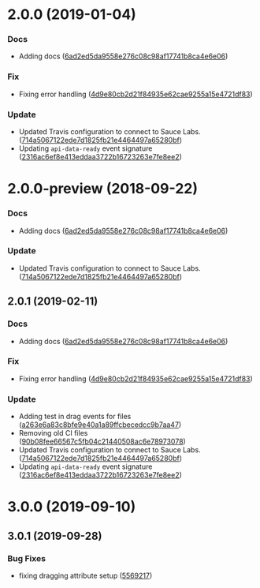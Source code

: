 <a name="2.0.0"></a>
# 2.0.0 (2019-01-04)


### Docs

* Adding docs ([6ad2ed5da9558e276c08c98af17741b8ca4e6e06](https://github.com/advanced-rest-client/arc-file-drop-mixin/commit/6ad2ed5da9558e276c08c98af17741b8ca4e6e06))

### Fix

* Fixing error handling ([4d9e80cb2d21f84935e62cae9255a15e4721df83](https://github.com/advanced-rest-client/arc-file-drop-mixin/commit/4d9e80cb2d21f84935e62cae9255a15e4721df83))

### Update

* Updated Travis configuration to connect to Sauce Labs. ([714a5067122ede7d1825fb21e4464497a65280bf](https://github.com/advanced-rest-client/arc-file-drop-mixin/commit/714a5067122ede7d1825fb21e4464497a65280bf))
* Updating `api-data-ready` event signature ([2316ac6ef8e413eddaa3722b16723263e7fe8ee2](https://github.com/advanced-rest-client/arc-file-drop-mixin/commit/2316ac6ef8e413eddaa3722b16723263e7fe8ee2))



<a name="2.0.0-preview"></a>
# 2.0.0-preview (2018-09-22)


### Docs

* Adding docs ([6ad2ed5da9558e276c08c98af17741b8ca4e6e06](https://github.com/advanced-rest-client/arc-file-drop-mixin/commit/6ad2ed5da9558e276c08c98af17741b8ca4e6e06))

### Update

* Updated Travis configuration to connect to Sauce Labs. ([714a5067122ede7d1825fb21e4464497a65280bf](https://github.com/advanced-rest-client/arc-file-drop-mixin/commit/714a5067122ede7d1825fb21e4464497a65280bf))



## 2.0.1 (2019-02-11)


### Docs

* Adding docs ([6ad2ed5da9558e276c08c98af17741b8ca4e6e06](https://github.com/advanced-rest-client/arc-file-drop-mixin/commit/6ad2ed5da9558e276c08c98af17741b8ca4e6e06))

### Fix

* Fixing error handling ([4d9e80cb2d21f84935e62cae9255a15e4721df83](https://github.com/advanced-rest-client/arc-file-drop-mixin/commit/4d9e80cb2d21f84935e62cae9255a15e4721df83))

### Update

* Adding test in drag events for files ([a263e6a83c8bfe9e40a1a89ffcbecedcc9b7aa47](https://github.com/advanced-rest-client/arc-file-drop-mixin/commit/a263e6a83c8bfe9e40a1a89ffcbecedcc9b7aa47))
* Removing old CI files ([90b08fee66567c5fb04c21440508ac6e78973078](https://github.com/advanced-rest-client/arc-file-drop-mixin/commit/90b08fee66567c5fb04c21440508ac6e78973078))
* Updated Travis configuration to connect to Sauce Labs. ([714a5067122ede7d1825fb21e4464497a65280bf](https://github.com/advanced-rest-client/arc-file-drop-mixin/commit/714a5067122ede7d1825fb21e4464497a65280bf))
* Updating `api-data-ready` event signature ([2316ac6ef8e413eddaa3722b16723263e7fe8ee2](https://github.com/advanced-rest-client/arc-file-drop-mixin/commit/2316ac6ef8e413eddaa3722b16723263e7fe8ee2))



# 3.0.0 (2019-09-10)



## 3.0.1 (2019-09-28)


### Bug Fixes

* fixing dragging attribute setup ([5569217](https://github.com/advanced-rest-client/arc-file-drop-mixin/commit/5569217))



